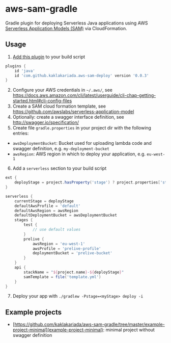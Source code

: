 # aws-sam-gradle
Gradle plugin for deploying Serverless Java applications using AWS [Serverless Application Models (SAM)](https://github.com/awslabs/serverless-application-model) via CloudFormation.

## Usage

1. [Add this plugin](https://plugins.gradle.org/plugin/com.github.kaklakariada.aws-sam-deploy) to your build script
```gradle
plugins {
    id 'java'
    id 'com.github.kaklakariada.aws-sam-deploy' version '0.0.3'
}
```
2. Configure your AWS credentials in `~/.aws/`, see https://docs.aws.amazon.com/cli/latest/userguide/cli-chap-getting-started.html#cli-config-files
3. Create a SAM cloud formation template, see https://github.com/awslabs/serverless-application-model
4. Optionally: create a swagger interface definition, see http://swagger.io/specification/
5. Create file `gradle.properties` in your project dir with the following entries:
  * `awsDeploymentBucket`: Bucket used for uploading lambda code and swagger definition, e.g. `my-deployment-bucket`
  * `awsRegion`: AWS region in which to deploy your application, e.g. `eu-west-1`
6. Add a `serverless` section to your build script
```gradle
ext {
    deployStage = project.hasProperty('stage') ? project.properties['stage'] : 'test'
}

serverless {
    currentStage = deployStage
    defaultAwsProfile = 'default'
    defaultAwsRegion = awsRegion
    defaultDeploymentBucket = awsDeploymentBucket
    stages {
        test {
            // use default values
        }
        prelive {
            awsRegion = 'eu-west-1'
            awsProfile = 'prelive-profile'
            deploymentBucket = 'prelive-bucket'
        }
    }
    api {
        stackName = "${project.name}-${deployStage}"
        samTemplate = file('template.yml')
    }
}
```
7. Deploy your app with `./gradlew -Pstage=<myStage> deploy -i`

## Example projects
* [https://github.com/kaklakariada/aws-sam-gradle/tree/master/example-project-minimal](example-project-minimal): minimal project without swagger definition
